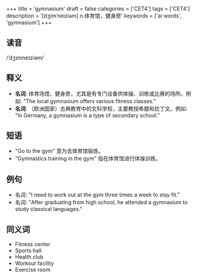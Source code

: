 +++
title = 'gymnasium'
draft = false
categories = ['CET4']
tags = ['CET4']
description = '[dʒimˈneiziəm] n.体育馆，健身房'
keywords = ['ai words', 'gymnasium']
+++

## 读音
/ˈdʒɪmneɪziəm/

## 释义
- **名词**: 体育场馆，健身房，尤其是有专门设备供体操、训练或比赛的场所。例如: "The local gymnasium offers various fitness classes."
- **名词**: （欧洲国家）古典教育中的文科学校，主要教授希腊和拉丁文。例如: "In Germany, a gymnasium is a type of secondary school."

## 短语
- "Go to the gym" 意为去体育馆锻炼。
- "Gymnastics training in the gym" 指在体育馆进行体操训练。

## 例句
- 名词: "I need to work out at the gym three times a week to stay fit."
- 名词: "After graduating from high school, he attended a gymnasium to study classical languages."

## 同义词
- Fitness center
- Sports hall
- Health club
- Workout facility
- Exercise room
